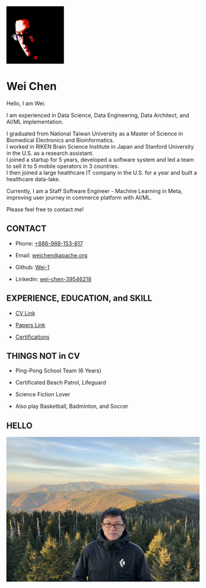 <img src="asset/me.jpg" width="150px"/>


# Wei Chen

Hello, I am Wei.

I am experienced in Data Science, Data Engineering, Data Architect, and AI/ML implementation.

I graduated from National Taiwan University as a Master of Science in Biomedical Electronics and Bioinformatics.
<br/>
I worked in RIKEN Brain Science Institute in Japan and Stanford University in the U.S. as a research assistant.
<br/>
I joined a startup for 5 years, developed a software system and led a team to sell it to 5 mobile operators in 3 countries.
<br/>
I then joined a large healthcare IT company in the U.S. for a year and built a healthcare data-lake.

Currently, I am a Staff Software Engineer - Machine Learning in Meta, improving user journey in commerce platform with AI/ML.

Please feel free to contact me!


## CONTACT

 - Phone: [+886-988-153-817](tel:886-988-153-817)

 - Email: [weichen@apache.org](mailto://weichen@apache.org)

 - Github: [Wei-1](https://github.com/Wei-1)
 
 - Linkedin: [wei-chen-39546218](https://www.linkedin.com/in/wei-chen-39546218/)


## EXPERIENCE, EDUCATION, and SKILL

 - [CV Link](CV.pdf)

 - [Papers Link](https://github.com/Wei-1/Wei-1.github.io/blob/master/PAPERS.md)
 
 - [Certifications](https://github.com/Wei-1/Wei-1.github.io/tree/master/certification)


## THINGS NOT in CV

 - Ping-Pong School Team (6 Years)

 - Certificated Beach Patrol, Lifeguard

 - Science Fiction Lover

 - Also play Basketball, Badminton, and Soccer


## HELLO

<img src="asset/me2.jpeg"/>
<!---
Photo Credit to Raja Panakati, my colleague in ChangeHealthcare
Great Smoky Mountain - 2018-11-03
-->
